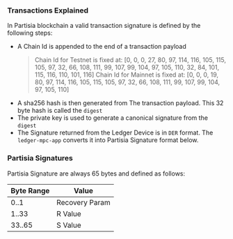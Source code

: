 ### Transactions Explained
In Partisia blockchain a valid transaction signature is defined by the following steps:
* A Chain Id is appended to the end of a transaction payload
   > Chain Id for Testnet is fixed at: [0, 0, 0, 27, 80, 97, 114, 116, 105, 115, 105, 97, 32, 66, 108, 111, 99, 107, 99, 104, 97, 105, 110, 32, 84, 101, 115, 116, 110, 101, 116]
   > Chain Id for Mainnet is fixed at: [0, 0, 0, 19, 80, 97, 114, 116, 105, 115, 105, 97, 32, 66, 108, 111, 99, 107, 99, 104, 97, 105, 110]
* A sha256 hash is then generated from The transaction payload.  This 32 byte hash is called the `digest`
* The private key is used to generate a canonical signature from the `digest`
* The Signature returned from the Ledger Device is in `DER` format.  The `ledger-mpc-app` converts it into Partisia Signature format below.

### Partisia Signatures
Partisia Signature are always 65 bytes and defined as follows:

|Byte Range|Value|
--- | ---|
|0..1|Recovery Param|
|1..33|R Value|
|33..65|S Value|
